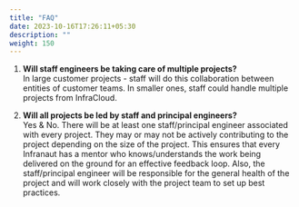 ```yaml
---
title: "FAQ"
date: 2023-10-16T17:26:11+05:30
description: ""
weight: 150
---
```


<!-- 1. **Who all under engineering organization are covered under Career Laddering?**   -->
<!--    The engineering career laddering is applicable to Product/SRE/QE/Security Engineers in the Organization. -->

1. **Will staff engineers be taking care of multiple projects?**  
   In large customer projects - staff will do this collaboration between entities of customer teams. In smaller ones, staff could handle multiple projects from InfraCloud.

1. **Will all projects be led by staff and principal engineers?**  
   Yes & No. There will be at least one staff/principal engineer associated with every project. They may or may not be actively contributing to the project depending on the size of the project. This ensures that every Infranaut has a mentor who knows/understands the work being delivered on the ground for an effective feedback loop. Also, the staff/principal engineer will be responsible for the general health of the project and will work closely with the project team to set up best practices.


<!-- 1. **Can an Infranaut skip a level?**   -->
<!--    The technical chops plays an important role here & need mastery over time. Hence, one has to go through the journey at each level.  -->


<!-- Q7: Do the framework/criteria will consequently become performance goals to be defined for each level in the progression ladder, or this is separate from the existing performance goals we currently have? -->

<!-- Ans 7:  It will not 100% replace performance management - but you can see a good overlap in performance management metrics and these like org building, delighting people etc. And within the core - there are sub-points like communication etc. So in a way, this is more like an implementation of the same with better clarity on roles & responsibilities at each level. The next steps will be to define KPI at the project level by Principle Engineers & Staff Engineers  -->

<!-- Q9: Do all the promotions require open roles? e.g. someone moving from ASRE to SRE - does not really need an open role correct? -->

<!-- Ans 9: That is correct, a movement from ASRE to SRE doesn’t require an open role. This movement will be effected based on demonstrated capabilities of the next role (and will happen mostly during annual appraisal cycles). Demonstrating the capabilities of the next role is a prerequisite for any promotion - however, for other promotions, additional criteria will include business growth as well.  -->

<!-- Q13: It would be good to define the years of experience for each level, for someone to get promoted to the next level. Also if it is fine for someone gets promoted early because they outperform others at the same level or show the capability to be at the next level. -->

<!-- Ans 13: Though we have added indicative numbers in individual descriptions - they are not hard values. We don't want to constrain Infranaut who can move fast - to not move fast. -->

<!-- Q14: We can think of naming the Technical Project Manager as Engineering Manager (If we are planning to have a similar ROR for TPM. but i see that TPM roles are yet to be defined)  -->

<!-- Ans 14: Engineering Manager designation typically deals with specific areas/departments within a wider engineering org. TPM usually is associated with specific projects within the area/departments. As of now, we are rolling out TPM roles and will evolve the PM org over time as we grow. -->

<!-- 1. **When do we refer to career laddering?**   -->
<!--   Career Laddering can be referred to at any point in time to know a detailed understanding of the role.   -->
<!--   Eg1: A new Infranaut to read and discuss with a mentor in the first 30 days of On-boarding   -->
<!--   Eg 2: Need role clarity   -->
<!--   Eg 3: When the Career Laddering rollout is new or each time when its updated   -->
<!--   Eg 4. If there is an opportunity to change tracks -->

